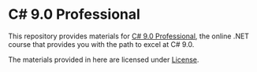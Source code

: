 # C# 9.0 Professional

This repository provides materials for [C# 9.0 Professional](https://procsharp9.com/), the online .NET course that provides you with the path to excel at C# 9.0.

The materials provided in here are licensed under [License](/LICENSE.md).
